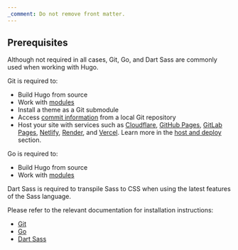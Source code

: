 ```yaml
---
_comment: Do not remove front matter.
---
```


## Prerequisites

Although not required in all cases, Git, Go, and Dart Sass are commonly used when working with Hugo.

Git is required to:

- Build Hugo from source
- Work with [modules][]
- Install a theme as a Git submodule
- Access [commit information][] from a local Git repository
- Host your site with services such as [Cloudflare][], [GitHub Pages][], [GitLab Pages][], [Netlify][], [Render][], and [Vercel][]. Learn more in the [host and deploy][] section.

[Cloudflare]: /docs/guides/host-and-deploy/host-on-cloudflare
[GitHub Pages]: /docs/guides/host-and-deploy/host-on-github-pages
[GitLab Pages]: /docs/guides/host-and-deploy/host-on-gitlab-pages
[Netlify]: /docs/guides/host-and-deploy/host-on-netlify
[Render]: /docs/guides/host-and-deploy/host-on-render
[Vercel]: /docs/guides/host-and-deploy/host-on-vercel
[host and deploy]: /docs/guides/host-and-deploy/

Go is required to:

- Build Hugo from source
- Work with [modules][]

Dart Sass is required to transpile Sass to CSS when using the latest features of the Sass language.

Please refer to the relevant documentation for installation instructions:

- [Git][]
- [Go][]
- [Dart Sass][]

[commit information]: /docs/reference/methods/page/gitinfo/
[Dart Sass]: /docs/reference/functions/css/sass/#dart-sass
[Git]: https://git-scm.com/book/en/v2/Getting-Started-Installing-Git
[Go]: https://go.dev/doc/install
[modules]: /docs/concepts/modules/
